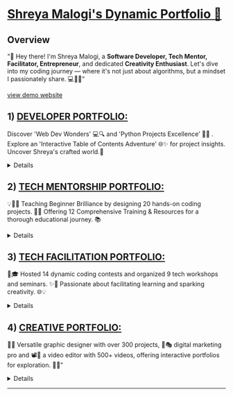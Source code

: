 
# [Shreya Malogi's Dynamic Portfolio 🚀 ](https://codemacrocosm.my.canva.site/shreyamalogi)

## Overview

"👋 Hey there! I'm Shreya Malogi, a **Software Developer, Tech Mentor, Facilitator, Entrepreneur**, and dedicated **Creativity Enthusiast**. Let's dive into my coding journey — where it's not just about algorithms, but a mindset I passionately share. 💻🚀✨"

[view demo website](https://codemacrocosm.my.canva.site/shreyamalogi)

 ## 1) [DEVELOPER PORTFOLIO: ](https://github.com/shreyamalogi/MyBestWorks/blob/master/developerportfolio.md)

Discover 'Web Dev Wonders' 💻🔍 and 'Python Projects Excellence' 🐍🚀 . Explore an 'Interactive Table of Contents Adventure' 🌐✨ for project insights. Uncover Shreya's crafted world.🎈

<details>

# 🚀 Shreya Malogi's Developer Portfolio 🌐✨


"All my projects feature meticulously structured documentation 📄, an engaging demo GIF 🎥, project files readily available in the repository 📂, a breakdown of the tech stack used 💻, a succinct problem statement ❓, a detailed account of how I tackled the challenge 🛠️, instructions on how to run the project 🏃‍♂️, and guidance on contributing 🤝"

- **Click the links** in the **table of contents** to view all the exciting details of each project.


## Table of Contents:

| Web Development Projects            | Python Projects                     |
|-------------------------------------|-------------------------------------|
| 1. [Task Management App](https://github.com/shreyamalogi/todolist-app) 📅     | 1. [Zac-My Virtual Assistant](https://github.com/5hre9a/ZAC) 🤖                   |
| 2. [Google Keep Clone](https://github.com/shreyamalogi/Google-Keep-Clone) 📝   | 2. [Real-time Color Identifier](https://github.com/5hre9a/computer-vision) 🎨   |
| 3. [Gourmet Recipe Hub](https://github.com/5hre9a/recipe-app) 🍲               | 3. [Personalized-Travel-Planning-System](https://github.com/shreyamalogi/Personalized-travel-planning-system) 🌍 |
| 4. [Secret Key Web app](https://github.com/shreyamalogi/secret-key-web-app) 🔐 | 4. [AI Attendance System](https://github.com/shreyamalogi/AI_Attendance) 📚     |
| 5. [Robust APIs Builder](https://github.com/shreyamalogi/REST-API) 🚀          | 5. [Typing-Speed-Test-App](https://github.com/shreyamalogi/Typing-Speed-Test-app) ⌨️ |
| 6. [Teal Minimal Portfolio](https://github.com/shreyamalogi/Teal-Minimal-Portfolio.) 🌐 | 6. [Road-Lane-Detection ](https://github.com/shreyamalogi/Road-Lane-Detection) 🛣️ |
| 7. [Text Editor](https://github.com/shreyamalogi/Basic-text-Editor/tree/main) 📝 | 7. [Google Logo Animation](https://github.com/shreyamalogi/google-logo) 🌈     |
| 8. [XOXO Game](https://github.com/5hre9a/XOXO-game) 🤖                        | 8. [Automated Personalized Email](https://github.com/shreyamalogi/Automated-personalized-Email) ✉️ |
|  | 9. [MP4 to GIF Converter for README](https://github.com/shreyamalogi/mp4-to-gif) 🎬 |

### b) Contributed to:

 1. [Awesome Python Scripts 🚀](https://github.com/prathimacode-hub/Awesome_Python_Scripts)
    
 2. [Hacking Scripts ⚙️](https://github.com/Tejas1510/Hacking-Scripts) 

---


<h3> Web Development Projects:-👇👇</h3>

<details>
<summary>📷 Click here: For a detailed breakdown of web development, including functionality and tech stack. : </summary>

1) ### [Task Management App](https://github.com/shreyamalogi/todolist-app)📅
   - **Functionality:** A dynamic web application for task management.
   - **Tech Stack:** `HTML`, `custom CSS`, `JavaScript`, `Node.js`, `Express.js`, `EJS`, `Heroku`, `MongoDB Atlas` `AWS cluster` 

2) ### [Google Keep Clone](https://github.com/shreyamalogi/Google-Keep-Clone) 📝
   - **Functionality:** A web application serving as a clone of Google Keep.
   - **Tech Stack:** `React`, `JavaScript`, `HTML`, `CSS`, `NPM`, `Netlify`

3) ### [Gourmet Recipe Hub](https://github.com/5hre9a/recipe-app) 🍲
   - **Functionality:** A recipe app that recommends, fetches, and displays detailed information for selected recipes.
   - **Tech Stack:**  `Edamam API`, `Awesome UI`, `React.js`

4) ### [Secret Key Web app](https://github.com/shreyamalogi/secret-key-web-app) 🔐
   - **Functionality:** Web application enabling user registration and login for access to a secrets page.
   - **Tech Stack:** `Node.js`, `Express.js`, `EJS`, `MongoDB`, `MD5`, `bcrypt`, `passportjs`, `GoogleOAuth2.0`, `Bootstrap`, and `custom CSS`, `HTML`. 

5) ### [Robust APIs Builder](https://github.com/shreyamalogi/REST-API) 🚀
   - **Functionality:** RESTful API built from scratch supporting HTTP requests (GET, PUT, POST, DELETE) 
   - **Tech Stack:** `Node.js`, `Express.js`, `EJS`, `Postman`, `Robo3t`, `MongoDB`

6) ### [Teal Minimal Portfolio](https://github.com/shreyamalogi/Teal-Minimal-Portfolio.) 🌐
   - **Design:** Minimalist portfolio webpage with a grey color scheme, teal accents, and three main sections.
   - **Tech Stack:** `HTML`, `CSS`
  
7) ### [Text Editor](https://github.com/shreyamalogi/Basic-text-Editor/tree/main) 📝
   - **Functionality:** A basic text editor web application.
   - **Tech Stack:** `HTML5`, `CSS3`, `JavaScript`, `jQuery`, `Flask`
 
8) ### [XOXO Game](https://github.com/5hre9a/XOXO-game) 🤖
   - **Functionality:** Allows users to play a game of XOXO with AI.
   - **Tech Stack:** `HTML5`, `CSS3`, `JavaScript`, `jQuery`


</details>


<h3>Python Projects:-👇👇</h3>

<details>
<summary> 📷 Click here: For a detailed breakdown of python projects, including functionality and tech stack.  : </summary>

### 1) [Zac-My Virtual Assistant](https://github.com/5hre9a/ZAC) 🤖
   - **Functionality:** Recognizes voice commands for various tasks, such as opening websites, sending emails, 
   - **Tech Stack:** `Python`, `Wolfram Alpha API`, `Wikipedia API`

### 2) [Real-time Color Identifier](https://github.com/5hre9a/computer-vision) 🎨
   - **Functionality:** Detects and displays real-time RGB values and color names in images using OpenCV and a predefined color set in a CSV file.
   - **Tech Stack:** `OpenCV`, `Python`

### 3) [Personalized-Travel-Planning-System](https://github.com/shreyamalogi/Personalized-travel-planning-system) 🌍
   - **Functionality:** GUI-driven system for personalized travel planning. Recommends destinations based on user preferences
   - **Tech Stack:** `Python`, `NumPy`, `scikit-learn`, `Pandas`, `Matplotlib`, `Tkinter GUI`

### 4) [AI Attendance System](https://github.com/shreyamalogi/AI_Attendance) 📚
   - **Functionality:** Automates attendance tracking with machine learning algorithms, capturing data from cameras and sensors.
   - **Tech Stack:** `Machine Learning`,`Python`,`Flask`, `CSS`, `HTML`, `SQLAlchemy`

### 5) [Typing-Speed-Test-App](https://github.com/shreyamalogi/Typing-Speed-Test-app)⌨️
   - **Functionality:**  Calculates words per minute (WPM) with random sentences for improving typing speed.
   - **Tech Stack:** `Python`, `Flask`, `HTML`, `CSS`, `Javascript`

### 6) [Road-Lane-Detection Public](https://github.com/shreyamalogi/Road-Lane-Detection)🛣️
   - **Functionality:** computer vision technique used to identify and mark the lanes on a road in images or videos.
   - **Tech Stack:** `Python`, `OpenCV`, `Data Science`, `Jupyter Notebook`

### 7) [Google Logo Animation](https://github.com/shreyamalogi/google-logo) 🌈
   - **Functionality:** Draws the Google logo in turtle graphics with RGB values matching official logo colors.
   - **Tech Stack:** `Turtle Graphics - GUI`, `Python`

### 8) [Automated Personalized Email](https://github.com/shreyamalogi/Automated-personalized-Email) ✉️
   - **Functionality:** Automates mail merging, generating personalized letters for a list of names.
   - **Tech Stack:** `Python`

### 9) [MP4 to GIF Converter for README](https://github.com/shreyamalogi/mp4-to-gif) 🎬
   - **Functionality:** Converts video files to GIF format using the moviepy library, allowing users to specify start and end times.
   - **Tech Stack:** `Python`, `Moviepy`


---

### b) **Contributed to:**
### 1) [Awesome Python Scripts](https://github.com/prathimacode-hub/Awesome_Python_Scripts) 🚀
   - **Contributions:** Contributed Python scripts for spirograph designs and Indian flag using Turtle graphics to the open source community.
   - **Tech Stack:** `Python`, `Turtle Graphics`

### 2) [Hacking Scripts](https://github.com/Tejas1510/Hacking-Scripts) ⚙️
   - **Contributions:** Contributed Python coffee machine code to the "hacking scripts" repository, promoting collaboration and innovation.
   - **Tech Stack:** `Python`

</details>

--- 
</details>


 ## 2) [TECH MENTORSHIP PORTFOLIO: ](https://github.com/shreyamalogi/MyBestWorks/blob/master/techmentorshipportfolio.md)

💡👩‍💻 Teaching Beginner Brilliance by designing 20 hands-on coding projects. 🌟🌌 Offering 12 Comprehensive Training & Resources for a thorough educational journey. 📚

<details>

# Shreya Malogi's Tech Mentorship: 🚀👩‍💻

###  🚀 1) Crafting & Teaching Beginner Brilliance!

🌟 I've passionately crafted and taught a treasure trove of **20 beginner-friendly programming projects**, guiding my stakeholders into coding brilliance. 🚀 Each project is carefully designed - a hands-on coding adventure. 🌌 Get ready for a coding escapade like no other! 🚀👩‍💻

- **Click the links** from the **Table of Contents** to find resources to each project 

###  Here is the breakdown  📖

<details>

<summary> 📸 Click here to view:  </summary>
 
## Table of Contents: 

| Project Name                                                                   | Tech Stack                      |
|--------------------------------------------------------------------------------|---------------------------------|
| [🦠1) COVID-19 Cases Notifier](https://github.com/shreyamalogi/corona-cases-notifyer) | 📊 Python                      |
| [🗣️ 2) Text-to-Speech (TTS)](https://github.com/shreyamalogi/TTS)                    | 📝 Python                      |
| [📄 3) Bio Data ](https://github.com/shreyamalogi/Bio-Data)                   | 🔍 HTML                        |
| [🐶 4) Tinder for Dogs](https://github.com/shreyamalogi/tindog)                               | 💻 HTML, CSS, Bootstrap        |
| [🎨 5) Polka Dot](https://github.com/shreyamalogi/the_hirst_painting)                 | 🔵 Turtle GUI                  |
| [✏️ 6) Spirograph](https://github.com/shreyamalogi/spirograph)                       | 🌀 Turtle GUI                  |
| [🤖 7) Doraemon](https://github.com/shreyamalogi/doraemon)                           | 🎨 Turtle GUI                  |
| [🚀 8) Among Us Tribute](https://github.com/shreyamalogi/among-us)                   | 👥 Turtle GUI                  |
| [🧠 9) Memory Game](https://github.com/shreyamalogi/memory-game)                    | 🎮 HTML, CSS, JavaScript       |
| [🥁 10) Drums Kit](https://github.com/shreyamalogi/drums-app)                        | 🚀 HTML, CSS, JavaScript       |
| [🎲 11) Dice Game](https://github.com/shreyamalogi/Dice-game)                        | 🎮 HTML, CSS, JavaScript       |
| [🌐 12) Favicon Fetcher](https://github.com/shreyamalogi/favicon-fetcher)              | 🔍 HTML, CSS, JavaScript       |
| [📜 13) Kanye Quotes Generator](https://github.com/shreyamalogi/kanye-quotes-generator)| 🎤 API                         |
| [🌐 14) Real-time ISS Tracker](https://github.com/shreyamalogi/Real-time-ISS-Tracker)  | 🚀 Python, Tkinter             |
| [🌐 15) Flask API Integration](https://github.com/shreyamalogi/Flask-API-Integration)  | 🚀 Python, Flask               |
| [🚗 16) Miles to Kilometers Converter](https://github.com/shreyamalogi/miles-to-km-converter)| ➡️🚶 Tkinter                |
| [💎 17) I Am Rich App](https://github.com/shreyamalogi/rich-app)                      | 💰 Flutter                     |
| [📇 18) BizCard App](https://github.com/shreyamalogi/bizcard-app)                    | 🔄 Flutter                     |

This learning path will take you on a journey from Python basics to web technologies, API integration, GUI development, and finally, mobile app development with Flutter. Enjoy the coding adventure!🚀✨
</details>


---

### 🚀 2) Conducted Comprehensive Trainings & Provided Resources 📚

I've independently facilitated comprehensive learning experiences for students, taking charge of providing all essential resources.💡

- **Click the links** from the **Table of Contents** to find resources to each project 

###  Here is the breakdown  📖

<details>

<summary> 📸 Click here to view:  </summary>
 
| Chapter | Name of Chapter                                      |
|---------|------------------------------------------------------|
| 1       | [📖 Introduction to 'Github'.](https://github.com/CodeMacrocosm/Github-BOOK)                  |
| 2       | [👨‍💻 Understanding & Practicing 'Git'.](https://github.com/CodeMacrocosm/git-BOOK)            |
| 3       | [🔧 15 days of 'HTML/CSS' Training.](https://github.com/CodeMacrocosm/HTMLCSS-BOOK)         |
| 4       | [⚛️ 10 Days of 'React.js' Training.](https://github.com/CodeMacrocosm/react.js-BOOK)       |
| 5       | [🌐 10 days of 'C' Training.](https://github.com/CodeMacrocosm/C-BOOK)                      |
| 6       | [🔍 10 days of 'C++' Training.](https://github.com/CodeMacrocosm/CPP-BOOK)                  |
| 7       | [💡 30 days of 'DSA basics' Training.](https://github.com/CodeMacrocosm/DSA-BOOK)          |
| 8       | [☕ 10 days of 'Java' Training.](https://github.com/CodeMacrocosm/JAVA-BOOK)                |
| 9       | [🌐 45 days of 'Full Stack Web Development'.](https://github.com/CodeMacrocosm/WEBD-BOOK) |


</details>


---

 
</details>

 ## 3) [TECH FACILITATION PORTFOLIO: ](https://github.com/shreyamalogi/MyBestWorks/blob/master/techfacilitationportfolio.md)

 💼🎓 Hosted 14 dynamic coding contests and organized 9 tech workshops and seminars. ✨🚀 Passionate about facilitating learning and sparking creativity. 🌐💡

 <details>

# 🎓 "Shreya Malogi's Tech Facilitation Portfolio"

"Passionate Tech Facilitator, curating and hosting open-source contests, organizing workshops, and delivering enlightening seminars. 🚀🌟"


### 🚀 1) Curated and Hosted Open Source Contest's 🌐

Hosted a captivating series of **14 dynamic coding contests**, guiding participants through innovative and creative challenges. 🌟🔍💡💻

###  Here is the breakdown  📖

<details>

<summary> 📸 Click here to view:  </summary>

| S.No | Name of Contest        | Description                                                   |
|------|------------------------|---------------------------------------------------------------|
| 🏆 Contest 1 | Write-a-Thon-20        | 🌟 Unleash the Creative Power of Magic Words                |
| 🌟 Contest 2 | Start-a-Thon-20        | 🌟 The Hello World Spectacular Extravaganza                  |
| 💻 Contest 3 | Design-a-Thon-20       | 🌟 Storyteller's Canvas - Design Your Narrative              |
| 🌐 Contest 4 | Web-a-Thon-20          | 🌟 Ultimate Web Development Showdown!               |
| 🚀 Contest 5 | Pull-a-Thon-21         | 🌟 Entry Point to Open Source Collaboration!            |
| ✂️ Contest 6 | Dev-a-Thon-21          | 🌟 Your Gateway to Express Your Dev Journey!                 |
| 🌐 Contest 7 | Snip-a-Thon-21         | 🌟 Code Brilliance, One Snippet at a Time!                 |
| 📖 Contest 8 | Vocab-a-Thon-22        | 🌟 Your Passport to Word Wonderland!                       |
| 💻 Contest 9  | Patternathon-22:       | 🌟 Artistic Expressive Canvas in Code                               |
| 🚀 Contest 10 | Algoathon-22:         | 🌟 Ingeniously Crafting Algorithms Anew                               |
| ✨ Contest 11 | Profileathon-22:        | 🌟  Tech Journeys Unveiled Together.                    |
| 🌊 Contest 12 | Turtle-a-Thon '23         | 🌟 Explore Turtle Graphics Bliss. |
| 💡 Contest 13 | LeetArray-a-thon'23       | 🌟 Leetcode Array Mastery Unleashed. |
| 🧩 Contest 14 | LeetString-a-thon'23      | 🌟 Innovate Strings, Crack Leetcode Challenges.|

</details>





---

### 🚀 2) Gave Tech Talks in Seminars and Workshops 🌐
I took the initiative to independently organize **9 workshops and deliver compelling seminars**, addressing a variety of Technical topics.💡



###  Here is the breakdown  📖

<details>

<summary> 📸 Click here to view:  </summary>

| Event | Workshop / Seminar Name | Description |
|-------|-------------------------|-------------|
| 🌟 1 | 📖 GitHub Hello-World Workshop: | 🚀 A Step-by-Step Guide to Getting Started. |
| 🌟 2 | 🔧 Setup Training Workshop: | 🛠️ A Hands-on Guide for Tools Installation.  |
| 🌟 3 | 🎉 Hacktoberfest 2021 Workshop: | 💡 CodeMacrocosm Open Source Contribution Demo. |
| 🌟 4 | 🔍 Placement Preparation Seminar: | 🎓 Ace Your Job Search.  |
| 🌟 5 | 🗺️ Technical Placement Seminar: | 🌐 Coursemap.  |
| 🌟 6 | 🚀 Hacktoberfest 2022 Workshop: | 🌟 CodeMacrocosm Open Source Contribution Demo. |
| 🌟 7 | 🚗 Google Driverless Cars Seminar: |  🚗 Transportation - Autonomous Technology. |
| 🌟 8 | 👩‍💻 Frontend Dev Week Workshop: | 💖 101 Coachings for Beginner girls for 1 week.  |
| 🌟 9 | 🌟 Hacktoberfest 2023 Workshop: | 📚 CodeMacrocosm Open Source Contribution Demo.  |


</details>

---

  
 </details>

 ## 4) [CREATIVE PORTFOLIO: ](https://github.com/shreyamalogi/MyBestWorks/blob/master/creativeportfolio.md)

 🌾🌈 Versatile graphic designer with over 300 projects,  📸🎭 digital marketing pro and 📽️💼 a video editor with 500+ videos, offering interactive portfolios for exploration. 🎨✨"

<details>

#  🌈 Shreya Malogi's Creative Portfolio :🌟 

 Welcome to my World of **Graphic Designing, Video Editing and Digital Marketing.** 


##  🎨 Graphic Designing 🖼️

Embark on a visual odyssey through over **300** creatively designed projects🌟 🎨, featuring the dynamic essence of CodeMacrocosm 🚀✨, the natural allure of Kamala Farms 🌾📸, the captivating narratives of St. Mary's Magz 🎭📚, and the entrepreneurial spirit in Shreya Entrepreneur 💼🌈Explore my creative journey through various graphic design projects:

###  Here is the breakdown  📖

<details>

<summary> 📸 Click here to view my Graphic Designing portfolio: </summary>

[a) CodeMacrocosm (200+ posts)](https://www.instagram.com/codemacrocosm/) 🌐

[b) Kamala Farms (40 posts)](https://www.instagram.com/kamalafarms/) 🌾

[c) St. Mary's Magz (40 posts)](https://www.instagram.com/emagz_stmarys/) 📖

 [d) Shreya Entrepreneur (50 posts)](https://drive.google.com/file/d/1EyfPf2rjzpQgn1CM4z82vSdLd76Ip5sn/view?usp=sharing) 💼🎥

</details>


-----
##  Video Editing✨ and Digital Marketing✨

"🎥✨ Experienced in video editing and digital marketing, "I've created and marketed more than **500** videos.", showcasing proficiency in content creation, video production, editing, graphic design, animation, and a passion for unleashing creativity. 🚀🎨 #VideoEditing #DigitalMarketing"

### Here is the breakdown:

<details>

<summary> 📸Click here to view my Video Editing and Digital Marketing portfolio: </summary>

##  Youtube Channel Name: 🌿 @kamalafarms🌱
Produced an extensive collection of over **250** videos including full length and shorts/reels, resulting in a substantial growth of channel views to 20,000 within a span of 9 months. 📹✨

###  ~ 🚀 YouTube Full-length Videos:

 [a) Playlist: Commercial Hydroponics Farm Setup (15)](https://www.youtube.com/playlist?list=PLE1_rINIw84w6odUTM27JyfAwLpT3omPB) 🌾
 
 [b) Playlist: Onsite Course Farm Visit (4)](https://youtube.com/playlist?list=PLE1_rINIw84xzhAxMX51UtvKVfwcWJNt0) 🏞️
 
[c) Playlist: Educational Animated Videos (15)](https://youtube.com/playlist?list=PLE1_rINIw84yIajIBVDHj1MSbAmPfRU-M) 🎓

## ~ 🚀 YouTube Shorts:

 [a) Playlist: All YouTube shorts (170)](https://youtube.com/playlist?list=PLE1_rINIw84x-TLnRiZ7t-_uWJCAubgXQ) 🚀
 
 [b) Playlist: Instagram Reels (15)](https://github.com/shreyamalogi/MyBestWorks/blob/master/pyprojects.md) 🎥

---

## 🌟 Youtube Channel Name: @5hre9a 🌈

### ~🚀 YouTube Full-length Videos:

🌟 Crafted with passion, I've personally produced over **25 videos** across various captivating playlists, including CMV Album  🎶, Aesthetic Collections  🌌, Productions - AMV  🎬, Beats  🎵, and Soundtracks 🎼. Dive into this collection for a delightful blend of auditory and visual experiences! 📽️🎨

 [a) Playlist: Stargirl 5hre9a CMV Album (3)](https://www.youtube.com/watch?v=p_oNyOqDr3M&list=PLZ6XBdDIlBR9TkOgxDubd1P1dtHWt6onl&pp=gAQBiAQB) 🎶
 
[b) Playlist: Stargirl 5hre9a Aesthetic collections (5)](https://www.youtube.com/watch?v=ouDinGQtLkA&list=PLZ6XBdDIlBR_fSz-C5aLMkg1yqOPa1hYZ&pp=gAQBiAQB) 🌌

 [c) Playlist: Stargirl 5hre9a Productions - AMV (5)](https://www.youtube.com/watch?v=qolzdBf5ZsY&list=PLZ6XBdDIlBR94Jw6pOczoWTMFdntMuODw&pp=gAQBiAQB) 🎬
 
 [d) Playlist: Beats (9)](https://www.youtube.com/watch?v=Cvv30YJ9MAI&list=PLZ6XBdDIlBR_nfhHKZZ0GWYx2nDb9v3HR&pp=gAQBiAQB) 🎵
 
 [e) Playlist: Stargirl 5hre9a Sound Tracks (2)](https://www.youtube.com/watch?v=bvkN-xgagMM&list=PLZ6XBdDIlBR8rggYx2zjlA_VgXQBfgbRq&pp=gAQBiAQB) 🎼


### ~ 🚀 YouTube Shorts - @5hre9a and 🚀 Instagram reels - @heaven1y_horizons: 

Crafted an eclectic portfolio over **200 videos**, surpassing a million views on Instagram and 15k on YouTube in just 7 months! 🌟🌟 With unwavering dedication, I commit to crafting these videos each month. From highlighting a specific New Testament book in-order, like Matthew in April, Mark in May..... to delivering daily, visually enchanting Bible verses in reel format. 📖 This continuous cycle, paired with the same content on Instagram : **5hre9a || HeavenlyHorizons**,  🎥✨


 [a) Playlist: Stargirl 5hre9a Heavenly Horizons (Matt - April) (30)](https://www.youtube.com/watch?v=kGyRO9asXS0&list=PLZ6XBdDIlBR9y62KO5kR8bZZ4bjOCv_Va&pp=gAQBiAQB) ☁️
 
 [b) Playlist: Stargirl 5hre9a Heavenly Horizons (Mark - May) (31)](https://www.youtube.com/watch?v=75K4Gh26Hg4&list=PLZ6XBdDIlBR_o95avSo4Eu5pLvLTY8iTG&pp=gAQBiAQB) 🌄
 
 [c) Playlist: Stargirl 5hre9a Heavenly Horizons (Luke - June) (30)](https://www.youtube.com/watch?v=75K4Gh26Hg4&list=PLZ6XBdDIlBR_o95avSo4Eu5pLvLTY8iTG&pp=gAQBiAQB) 🌇


<details>
<summary> Show Playlists from July 2023 :  </summary>


[d) Playlist: Stargirl 5hre9a Heavenly Horizons (John - July) (31)](https://www.youtube.com/watch?v=75K4Gh26Hg4&list=PLZ6XBdDIlBR_o95avSo4Eu5pLvLTY8iTG&pp=gAQBiAQB) 🌞

 [e) Playlist: Stargirl 5hre9a Heavenly Horizons (Acts - Aug) (31)](https://www.youtube.com/watch?v=75K4Gh26Hg4&list=PLZ6XBdDIlBR_o95avSo4Eu5pLvLTY8iTG&pp=gAQBiAQB) 🌠
 
 [f) Playlist: Stargirl 5hre9a Heavenly Horizons (Rom - sept) (30)](https://www.youtube.com/watch?v=75K4Gh26Hg4&list=PLZ6XBdDIlBR_o95avSo4Eu5pLvLTY8iTG&pp=gAQBiAQB) 🌆
 
 [g) Playlist: Stargirl 5hre9a Heavenly Horizons (1 Cor - Oct) (31)](https://www.youtube.com/watch?v=75K4Gh26Hg4&list=PLZ6XBdDIlBR_o95avSo4Eu5pLvLTY8iTG&pp=gAQBiAQB) 🌌
 
 [h) Playlist: Stargirl 5hre9a Heavenly Horizons (2 cor - Nov) (30)](https://www.youtube.com/watch?v=75K4Gh26Hg4&list=PLZ6XBdDIlBR_o95avSo4Eu5pLvLTY8iTG&pp=gAQBiAQB) 🌈
 
 [i) Playlist: Stargirl 5hre9a Heavenly Horizons (Gal - Dec) (31)](https://www.youtube.com/watch?v=75K4Gh26Hg4&list=PLZ6XBdDIlBR_o95avSo4Eu5pLvLTY8iTG&pp=gAQBiAQB) ❄️..


</details>


</details>


  
       
       

  
 
</details>

---













